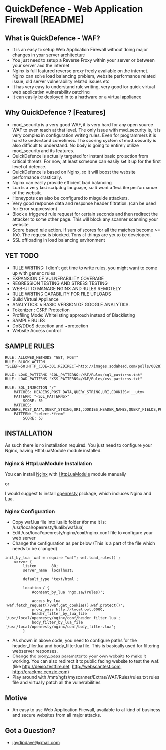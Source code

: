 # QuickDefence - Web Application Firewall [README]

## What is QuickDefence - WAF?

* It is an easy to setup Web Application Firewall without doing major changes in your server architecture
* You just need to setup a Reverse Proxy within your server or between your server and the internet
* Nginx is full featured reverse proxy freely available on the internet. Nginx can solve load balancing problem, website performance related issue, old server vulnerability related issues etc
* It has very easy to understand rule writing, very good for quick virtual web application vulnerability patching
* It can easily be deployed in to a hardware or a virtual appliance

## Why QuickDefence ? [Features]

* mod_security is a very good WAF, it is very hard for any open source WAF to even reach at that level. The only issue with mod_security is, it is very complex in configuration writing rules. Even for programmers it is hard to understand sometimes. The scoring system of mod_security is also difficult to understand. No body is going to entirely utilize mod_security and its features.
* QuickDefence is actually targeted for instant basic protection from critical threats. For now, at least someone can easily set it up for the first level of defence.
* QuickDefence is based on Nginx, so it will boost the website performance drastically.
* Nginx can easily provide efficient load balancing
* Lua is a very fast scripting language, so it wont affect the performance of the website.
* Honeypots can also be configured to misguide attackers.
* Very good response data and response header filtration. (can be used for Error suppression)
* Block a triggered rule request for certain seconds and then redirect the attacker to some other page. This will block any scanner scanning your website.
* Score based rule action. If sum of scores for all the matches become >= 100. The request is blocked.
Tons of things are yet to be developed.
* SSL offloading in load balancing environment

## YET TODO

* RULE WRITING: I didn't get time to write rules, you might want to come up with generic rules
* EXPANSION OF VULNERABILITY COVERAGE
* REGRESSION TESTING AND STRESS TESTING
* WEB-UI TO MANAGE NGINX AND RULES REMOTELY
* RULE WRITING CAPABILITY FOR FILE UPLOADS
* Build Virtual Appliance
* ANALYTICS: A BASIC VERSION OF GOOGLE ANALYTICS.
* Tokenizer : CSRF Protection
* Profiling Mode: Whitelisting approach instead of Blacklisting
* SAMPLE RULES
* DoS/DDoS detection and ~protection
* Website Access control
	
## SAMPLE RULES

```
RULE: ALLOWED_METHODS "GET, POST"
RULE: BLOCK_ACTION "SLEEP=50;HTTP_CODE=301;REDIRECT=http://images.sodahead.com/polls/002874377/348775559_5034317796_blocked_xlarge_xlarge.jpeg"

RULE: LOAD_PATTERNS "SQL_PATTERNS=/WAF/Rules/sql_patterns.txt"
RULE: LOAD_PATTERNS "XSS_PATTERNS=/WAF/Rules/xss_patterns.txt"

RULE: SQL_INJECTION "/"
	MATCHES: HEADERS,POST_DATA,QUERY_STRING,URI,COOKIES<!__utm>
	PATTERN: "<SQL_PATTERNS>"
		SCORE: 50
	MATCHES: HEADERS,POST_DATA,QUERY_STRING,URI,COOKIES,HEADER_NAMES,QUERY_FIELDS,POST_FIELDS,POST_BODY,COOKIE_NAMES,METHOD
	PATTERN: "select.*from"
		SCORE: 50	
```

## INSTALLATION

As such there is no installation required. You just need to configure your Nginx, having HttpLuaModule module installed.

### Nginx & HttpLuaModule Installation
You can install [Nginx](http://wiki.nginx.org/Install) with [HttpLuaModule](http://wiki.nginx.org/HttpLuaModule) module manually

or

I would suggest to install [openresty](http://openresty.org/) package, which includes Nginx and Lua.

### Nginx Configuration
* Copy waf.lua file into lualib folder (for me it is: /usr/local/openresty/lualib/waf.lua)
* Edit /usr/local/openresty/nginx/conf/nginx.conf file to configure your web server
* Change the configuration as per below (This is a part of the file which needs to be changed)

```
init_by_lua 'waf = require "waf"; waf.load_rules()';
	server {
		listen       80;
		server_name  localhost;

		default_type 'text/html';

		location / {
			#content_by_lua 'ngx.say(rules)';

			access_by_lua 'waf.fetch_request();waf.get_cookies();waf.protect()';
			proxy_pass http://localhost:8080;
			header_filter_by_lua_file '/usr/local/openresty/nginx/conf/header_filter.lua';
			body_filter_by_lua_file '/usr/local/openresty/nginx/conf/body_filter.lua';
		}
```
* As shown in above code, you need to configure paths for the header_filer.lua and body_filter.lua file. This is basically used for filtering webserver responses.
* Change the proxy_pass parameter to your own website to make it working. You can also redirect it to public facing website to test the waf. (like http://demo.testfire.net, http://webscantest.com, http://crackme.cenzic.com)
* Play around with /mnt/hgfs/myscanner/Extras/WAF/Rules/rules.txt rules file and virtually patch all the vulnerabilities
		
## Motive
	
* An easy to use Web Application Firewall, available to all kind of business and secure websites from all major attacks.
	
## Got a Question?
	
* jaydipdave@gmail.com
	
		



